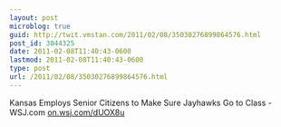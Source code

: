 ```yaml
---
layout: post
microblog: true
guid: http://twit.vmstan.com/2011/02/08/35030276899864576.html
post_id: 3044325
date: 2011-02-08T11:40:43-0600
lastmod: 2011-02-08T11:40:43-0600
type: post
url: /2011/02/08/35030276899864576.html
---
```

Kansas Employs Senior Citizens to Make Sure Jayhawks Go to Class - WSJ.com [on.wsj.com/dUOX8u](http://on.wsj.com/dUOX8u)
